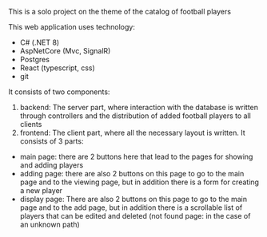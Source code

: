This is a solo project on the theme of the catalog of football players

This web application uses technology:
* C# (.NET 8)
* AspNetCore (Mvc, SignalR)
* Postgres
* React (typescript, css)
* git

It consists of two components: 
1) backend:
The server part, where interaction with the database is written through controllers and the distribution of added football players to all clients
2) frontend:
The client part, where all the necessary layout is written. It consists of 3 parts: 
* main page: there are 2 buttons here that lead to the pages for showing and adding players 
* adding page: there are also 2 buttons on this page to go to the main page and to the viewing page, but in addition there is a form for creating a new player
* display page: There are also 2 buttons on this page to go to the main page and to the add page, but in addition there is a scrollable list of players that can be edited and deleted
(not found page: in the case of an unknown path)